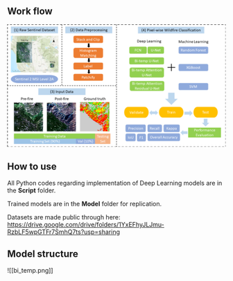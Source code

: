 ## Work flow
![alt text](https://github.com/MarcWu-929/Wildfire-Burn-Severity-Assessment/blob/b65336097427bf623a108d49df06bb2cc910148a/Figure/flow%20chart_3.png)

## How to use 
All Python codes regarding implementation of Deep Learning models are in the **Script** folder. 

Trained models are in the **Model** folder for replication. 

Datasets are made public through here: https://drive.google.com/drive/folders/1YxEFhyJLJmu-RzbLF5wpGTFr7SmhQ7ts?usp=sharing

## Model structure
![[bi_temp.png]]
